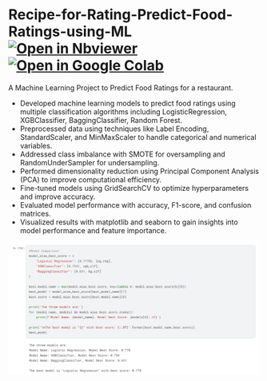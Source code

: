 # Recipe-for-Rating-Predict-Food-Ratings-using-ML [![Open in Nbviewer](https://img.shields.io/badge/Open%20in-Nbviewer-blue)](https://nbviewer.org/github/kkamal11/Recipe-for-Rating-Predict-Food-Ratings-using-ML/blob/main/21f2000804-notebook-t12024.ipynb) [![Open in Google Colab](https://img.shields.io/badge/Open%20in-Google%20Colab-blue?logo=googlecolab)](https://github.com/kkamal11/Recipe-for-Rating-Predict-Food-Ratings-using-ML/blob/main/21f2000804-notebook-t12024.ipynb)

A Machine Learning Project to Predict Food Ratings for a restaurant.


- Developed machine learning models to predict food ratings using multiple classification algorithms including LogisticRegression, XGBClassifier, BaggingClassifier, Random Forest.
- Preprocessed data using techniques like Label Encoding, StandardScaler, and MinMaxScaler to handle categorical and numerical variables.
- Addressed class imbalance with SMOTE for oversampling and RandomUnderSampler for undersampling.
- Performed dimensionality reduction using Principal Component Analysis (PCA) to improve computational efficiency.
- Fine-tuned models using GridSearchCV to optimize hyperparameters and improve accuracy.
- Evaluated model performance with accuracy, F1-score, and confusion matrices.
- Visualized results with matplotlib and seaborn to gain insights into model performance and feature importance.



![img](./img.png)





